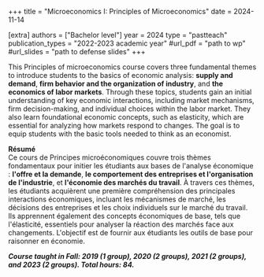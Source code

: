 +++
title = "Microeconomics I: Principles of Microeconomics"
date = 2024-11-14

[extra]
authors = ["Bachelor level"]
year = 2024
type = "pastteach"
publication_types = "2022-2023 academic year"
#url_pdf = "path to wp"
#url_slides = "path to defense slides"
+++

This Principles of microeconomics course covers three fundamental themes to introduce students to the basics of economic analysis: **supply and demand**, **firm behavior and the organization of industry**, and **the economics of labor markets**. Through these topics, students gain an initial understanding of key economic interactions, including market mechanisms, firm decision-making, and individual choices within the labor market. They also learn foundational economic concepts, such as elasticity, which are essential for analyzing how markets respond to changes. The goal is to equip students with the basic tools needed to think as an economist. 

**Résumé**  
Ce cours de Principes microéconomiques couvre trois thèmes fondamentaux pour initier les étudiants aux bases de l'analyse économique : **l'offre et la demande**, **le comportement des entreprises et l'organisation de l'industrie**, et **l'économie des marchés du travail**. À travers ces thèmes, les étudiants acquièrent une première compréhension des principales interactions économiques, incluant les mécanismes de marché, les décisions des entreprises et les choix individuels sur le marché du travail. Ils apprennent également des concepts économiques de base, tels que l'élasticité, essentiels pour analyser la réaction des marchés face aux changements. L'objectif est de fournir aux étudiants les outils de base pour raisonner en économie. 

***Course taught in Fall: 2019 (1 group), 2020 (2 groups), 2021 (2 groups), and 2023 (2 groups). Total hours: 84.***



